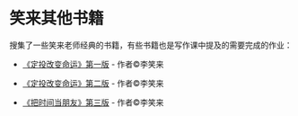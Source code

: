 # 笑来其他书籍
搜集了一些笑来老师经典的书籍，有些书籍也是写作课中提及的需要完成的作业：

- [《定投改变命运》第一版](https://github.com/BobbyLH/Guide-for-BOX-Regular-Investment-Group/blob/master/%E7%AC%91%E6%9D%A5%E5%85%B6%E4%BB%96%E4%B9%A6%E7%B1%8D/%E3%80%8A%E5%AE%9A%E6%8A%95%E6%94%B9%E5%8F%98%E5%91%BD%E8%BF%90%E3%80%8B%E7%AC%AC%E4%B8%80%E7%89%88.md) - 作者©李笑来

- [《定投改变命运》第二版](https://github.com/BobbyLH/Guide-for-BOX-Regular-Investment-Group/blob/master/%E7%AC%91%E6%9D%A5%E5%85%B6%E4%BB%96%E4%B9%A6%E7%B1%8D/%E3%80%8A%E5%AE%9A%E6%8A%95%E6%94%B9%E5%8F%98%E5%91%BD%E8%BF%90%E3%80%8B%E7%AC%AC%E4%BA%8C%E7%89%88.md) - 作者©李笑来

- [《把时间当朋友》第三版](https://github.com/BobbyLH/Guide-for-BOX-Regular-Investment-Group/blob/master/%E5%85%A5%E7%BE%A4%E5%BF%85%E8%AF%BB%E4%B9%A6%E7%B1%8D/%E3%80%8A%E5%AE%9A%E6%8A%95%E6%94%B9%E5%8F%98%E5%91%BD%E8%BF%90%E3%80%8B%E7%AC%AC%E4%B8%89%E7%89%88.md) - 作者©李笑来